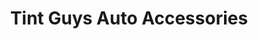 ---
title: "Tint Guys Auto Accessories"
url: /vaughan/tint-guys-auto-accessories/
shop: car repair
---